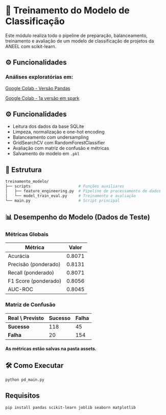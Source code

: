 # 🧠 Treinamento do Modelo de Classificação

Este módulo realiza todo o pipeline de preparação, balanceamento, treinamento e avaliação de um modelo de classificação de projetos da ANEEL com scikit-learn.

## ⚙️ Funcionalidades

### Análises exploratórias em:

[Google Colab - Versão Pandas](https://colab.research.google.com/drive/18X2YVaqOE6n7Cl4u_2zDTZkC9JuG074X?authuser=1#scrollTo=0FcwcWdBZEjW)


[Google Colab - 1a versão em spark](https://colab.research.google.com/drive/12d79b2pbGaN5qZdBNgDkU23CdyqoX6E_?usp=sharing)


## ⚙️ Funcionalidades

- Leitura dos dados da base SQLite
- Limpeza, normalização e one-hot encoding
- Balanceamento com undersampling
- GridSearchCV com RandomForestClassifier
- Avaliação com matriz de confusão e métricas
- Salvamento do modelo em `.pkl`

## 📁 Estrutura

```bash
treinamento_modelo/
├── scripts                     # Funções auxiliares
│   ├── feature_engineering.py  # Pipeline de processamento de dados
│   └── model_train_eval.py     # Treinamento e avaliação
└── main.py                     # Script principal
```

## 📊 Desempenho do Modelo (Dados de Teste)

### Métricas Globais

| Métrica                | Valor   |
|------------------------|---------|
| Acurácia               | 0.8071  |
| Precisão (ponderado)   | 0.8131  |
| Recall (ponderado)     | 0.8071  |
| F1 Score (ponderado)   | 0.8056  |
| AUC-ROC                | 0.8045  |

### Matriz de Confusão

| Real \ Previsto | Sucesso | Falha |
|-----------------|---------|-------|
| **Sucesso**     |    118  |   45  |
| **Falha**       |    20   |   154 |


#### As métricas estão salvas na pasta assets.

## 🛠️ Como Executar

```python
python pd_main.py
```

## Requisitos

```bash
pip install pandas scikit-learn joblib seaborn matplotlib
```
